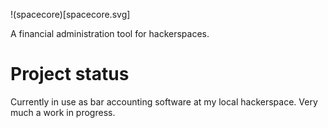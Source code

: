 !(spacecore)[spacecore.svg]

A financial administration tool for hackerspaces.

# Project status

Currently in use as bar accounting software at my local hackerspace. Very much a work in progress.
